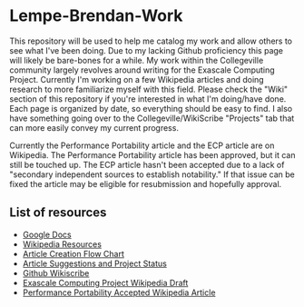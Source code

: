 # Lempe-Brendan-Work
This repository will be used to help me catalog my work and allow others to see what I've been doing. Due to my lacking Github proficiency this page will likely be bare-bones for a while. My work within the Collegeville community largely revolves around writing for the Exascale Computing Project. Currently I'm working on a few Wikipedia articles and doing research to more familiarize myself with this field. Please check the "Wiki" section of this repository if you're interested in what I'm doing/have done. Each page is organized by date, so everything should be easy to find. I also have something going over to the Collegeville/WikiScribe "Projects" tab that can more easily convey my current progress.

Currently the Performance Portability article and the ECP article are on Wikipedia. The Performance Portability article has been approved, but it can still be touched up. The ECP article hasn't been accepted due to a lack of "secondary independent sources to establish notability." If that issue can be fixed the article may be eligible for resubmission and hopefully approval.

## List of resources
- [Google Docs](https://drive.google.com/drive/folders/1k8RXZAl6wsue7XRoa-7dFMJWUSJwIpxP?usp=sharing)
- [Wikipedia Resources](https://en.wikipedia.org/wiki/Wikipedia:Articles_for_creation)
- [Article Creation Flow Chart](https://github.com/Collegeville/WikiScribe/blob/main/Host%20Platforms.pdf)
- [Article Suggestions and Project Status](https://docs.google.com/spreadsheets/d/1DMc6Iq-aqDvUOdgZbSgA6QF5zaI0DoeTdwi4Qvzsv6I/edit#gid=0)
- [Github Wikiscribe](https://github.com/Collegeville/WikiScribe)
- [Exascale Computing Project Wikipedia Draft](https://en.wikipedia.org/wiki/Draft:Exascale_Computing_Project)
- [Performance Portability Accepted Wikipedia Article](https://en.wikipedia.org/wiki/Performance_portability)
